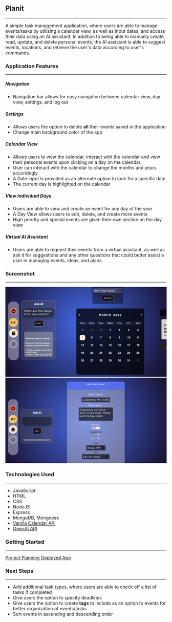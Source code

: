 ## Planit
___
A simple task management application, where users are able to manage events/tasks by utilizing a calendar view, as well as input dates, and access their data using an AI assistant. In addition to being able to manually create, read, update, and delete personal events, the AI assistant is able to suggest events, locations, and retrieve the user's data according to user's commands.

### Application Features
___

##### Navigation
- Navigation bar allows for easy navigation between calendar view, day view, settings, and log out

##### Settings
- Allows users the option to delete <b>all</b> their events saved in the application
- Change main background color of the app

##### Calendar View
- Allows users to view the calendar, interact with the calendar and view their personal events upon clicking on a day on the calendar.
- User can interact with the calendar to change the months and years accordingly
- A Date input is provided as an alternate option to look for a specific date
- The current day is highlighted on the calendar

##### View Individual Days
- Users are able to view and create an event for any day of the year
- A Day View allows users to edit, delete, and create more events
- High priority and special events are given their own section on the day view

##### Virtual AI Assistant
- Users are able to request their events from a virtual assistant, as well as ask it for suggestions and any other questions that could better assist a user in managing events, ideas, and plans.

### Screenshot
___
<img src="./public/images/1.png">
<img src="./public/images/2.png">

### Technologies Used
___
- JavaScript
- HTML
- CSS
- NodeJS
- Express
- MongoDB, Mongoose
- <a href="https://vanilla-calendar.frontend.uvarov.tech/api/">Vanilla Calendar API</a>
- <a href="https://platform.openai.com/docs/api-reference/introduction">OpenAI API</a>

### Getting Started
___

<a href="https://trello.com/b/8n4we4d9/full-stack-app">Project Planning</a>
<a href="https://planitask.herokuapp.com/dashboard">Deployed App</a>

### Next Steps
___
- Add additional task types, where users are able to check off a list of tasks if completed
- Give users the option to specify deadlines
- Give users the option to create <b>tags</b> to include as an option to events for better organization of events/tasks
- Sort events in ascending and descending order